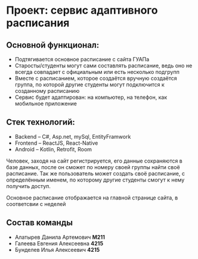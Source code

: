 <h1>Проект: сервис адаптивного расписания</h1>
<h2>Основной функционал:</h2>
<ul>
  <li>Подтягивается основное расписание с сайта ГУАПа</li>
  <li>Старосты/студенты могут сами составлять расписание, ведь оно не всегда совпадает с официальным или есть несколько подгрупп</li>
  <li>Вместе с расписанием, которое создаётся вручную создаётся группа, по которой другие студенты могут подключится к созданному расписанию</li>
  <li>Сервис будет адаптирован: на компьютер, на телефон, как мобильное приложение</li>
</ul>
<h2>Стек технологий:</h2>
<ul>
  <li>Backend – C#, Asp.net, mySql, EntityFramwork</li>
  <li>Frontend – ReactJS, React-Native</li>
  <li>Android – Kotlin, Retrofit, Room </li>
</ul>
<p>Человек, заходя на сайт регистрируется, его данные сохраняются в базе данных, после он сможет по номеру своей группы найти своё расписание. Так же пользователь может создать своё расписание, с определённым именем, по которому другие студенты смогут к нему получить доступ.</p>
<p>Основное расписание отображается на главной странице сайта, в соответсвии с неделей</p>

<h2>Состав команды</h2>
<ul>
  <li>Алатырев Данила Артемович <b>M211</b></li>
  <li>Галеева Евгения Алексеевна <b>4215</b></li>
  <li>Бунделев Илья Алексеевич <b>4215</b></li>
</ul>


